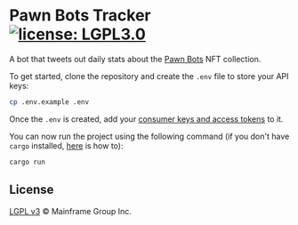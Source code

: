 # Pawn Bots Tracker [![license: LGPL3.0](https://img.shields.io/badge/license-LGPL3.0-yellow.svg)](https://opensource.org/licenses/lgpl-3.0)

A bot that tweets out daily stats about the [Pawn Bots](https://pawnbots.com) NFT collection.

To get started, clone the repository and create the `.env` file to store your API keys:
```zsh
cp .env.example .env
```

Once the `.env` is created, add your [consumer keys and access tokens](https://developer.twitter.com/en/docs/authentication/oauth-1-0a/obtaining-user-access-tokens) to it.

You can now run the project using the following command (if you don't have `cargo` installed, [here](https://doc.rust-lang.org/cargo/getting-started/installation.html) is how to):

```zsh
cargo run
```

## License
[LGPL v3](./LICENSE.md) © Mainframe Group Inc.
